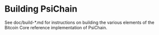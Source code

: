 Building PsiChain
================

See doc/build-*.md for instructions on building the various
elements of the Bitcoin Core reference implementation of PsiChain.
